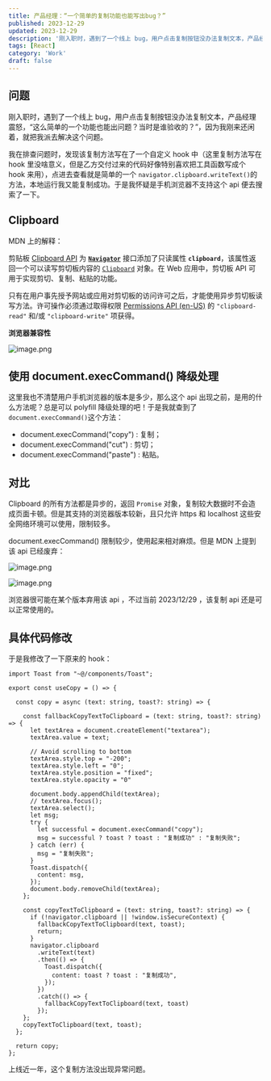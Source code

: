 ```yaml
---
title: 产品经理：“一个简单的复制功能也能写出bug？”
published: 2023-12-29
updated: 2023-12-29
description: '刚入职时，遇到了一个线上 bug，用户点击复制按钮没办法复制文本，产品经理震怒，“这么简单的一个功能也能出问题？当时是谁验收的？”，因为我刚来还闲着，就把我派去解决这个问题。'
tags: [React]
category: 'Work'
draft: false 
---
```


## 问题

刚入职时，遇到了一个线上 bug，用户点击复制按钮没办法复制文本，产品经理震怒，“这么简单的一个功能也能出问题？当时是谁验收的？”，因为我刚来还闲着，就把我派去解决这个问题。

我在排查问题时，发现该复制方法写在了一个自定义 hook 中（这里复制方法写在 hook 里没啥意义，但是乙方交付过来的代码好像特别喜欢把工具函数写成个 hook 来用），点进去查看就是简单的一个 `navigator.clipboard.writeText()`的方法，本地运行我又能复制成功。于是我怀疑是手机浏览器不支持这个 api 便去搜索了一下。



## Clipboard

MDN 上的解释：

剪贴板 [Clipboard API](https://developer.mozilla.org/zh-CN/docs/Web/API/Clipboard_API) 为 **[`Navigator`](https://developer.mozilla.org/zh-CN/docs/Web/API/Navigator)** 接口添加了只读属性 **`clipboard`**，该属性返回一个可以读写剪切板内容的 [`Clipboard`](https://developer.mozilla.org/zh-CN/docs/Web/API/Clipboard) 对象。在 Web 应用中，剪切板 API 可用于实现剪切、复制、粘贴的功能。

只有在用户事先授予网站或应用对剪切板的访问许可之后，才能使用异步剪切板读写方法。许可操作必须通过取得权限 [Permissions API (en-US)](https://developer.mozilla.org/en-US/docs/Web/API/Permissions_API) 的 `"clipboard-read"` 和/或 `"clipboard-write"` 项获得。

**浏览器兼容性**


![image.png](https://p3-juejin.byteimg.com/tos-cn-i-k3u1fbpfcp/f38130c05a6d4653a0850944344aec00~tplv-k3u1fbpfcp-jj-mark:0:0:0:0:q75.image#?w=960&h=399&s=42147&e=png&b=fefefe)



## 使用 document.execCommand() 降级处理

这里我也不清楚用户手机浏览器的版本是多少，那么这个 api 出现之前，是用的什么方法呢？总是可以 polyfill 降级处理的吧！于是我就查到了`document.execCommand()`这个方法：

- document.execCommand("copy") : 复制；
- document.execCommand("cut") : 剪切；
- document.execCommand("paste") : 粘贴。



## 对比

Clipboard 的所有方法都是异步的，返回 `Promise` 对象，复制较大数据时不会造成页面卡顿。但是其支持的浏览器版本较新，且只允许 https 和 localhost 这些安全网络环境可以使用，限制较多。

document.execCommand() 限制较少，使用起来相对麻烦。但是 MDN 上提到该 api 已经废弃：


![image.png](https://p1-juejin.byteimg.com/tos-cn-i-k3u1fbpfcp/e86d3eca78b44fd5951c148ad08ed885~tplv-k3u1fbpfcp-jj-mark:0:0:0:0:q75.image#?w=969&h=235&s=62908&e=png&b=f9e4e9)


![image.png](https://p6-juejin.byteimg.com/tos-cn-i-k3u1fbpfcp/4e8f2f29ec984ac683d7ecf6aba39c88~tplv-k3u1fbpfcp-jj-mark:0:0:0:0:q75.image#?w=921&h=697&s=64659&e=png&b=fdfdfd)

浏览器很可能在某个版本弃用该 api ，不过当前 2023/12/29 ，该复制 api 还是可以正常使用的。



## 具体代码修改

于是我修改了一下原来的 hook：


```tsx
import Toast from "~@/components/Toast";

export const useCopy = () => { 
    
  const copy = async (text: string, toast?: string) => {
      
    const fallbackCopyTextToClipboard = (text: string, toast?: string) => {
      let textArea = document.createElement("textarea");
      textArea.value = text;

      // Avoid scrolling to bottom
      textArea.style.top = "-200";
      textArea.style.left = "0";
      textArea.style.position = "fixed";
      textArea.style.opacity = "0"

      document.body.appendChild(textArea);
      // textArea.focus();
      textArea.select();
      let msg;
      try {
        let successful = document.execCommand("copy");
        msg = successful ? toast ? toast : "复制成功" : "复制失败";
      } catch (err) {
        msg = "复制失败";
      }
      Toast.dispatch({
        content: msg,
      });
      document.body.removeChild(textArea);
    }; 
      
    const copyTextToClipboard = (text: string, toast?: string) => {
      if (!navigator.clipboard || !window.isSecureContext) {
        fallbackCopyTextToClipboard(text, toast);
        return;
      }
      navigator.clipboard
        .writeText(text)
        .then(() => {
          Toast.dispatch({
            content: toast ? toast : "复制成功",
          });
        })
        .catch(() => {
          fallbackCopyTextToClipboard(text, toast)
        });
    };
    copyTextToClipboard(text, toast);
  };

  return copy;
};
```

上线近一年，这个复制方法没出现异常问题。



